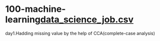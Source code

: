 # 100-machine-learning[data_science_job.csv](https://github.com/jeetukumarmeena/100-machine-learning/files/14894175/data_science_job.csv)
day1.Hadding missing value by the help of CCA(complete-case analysis)
